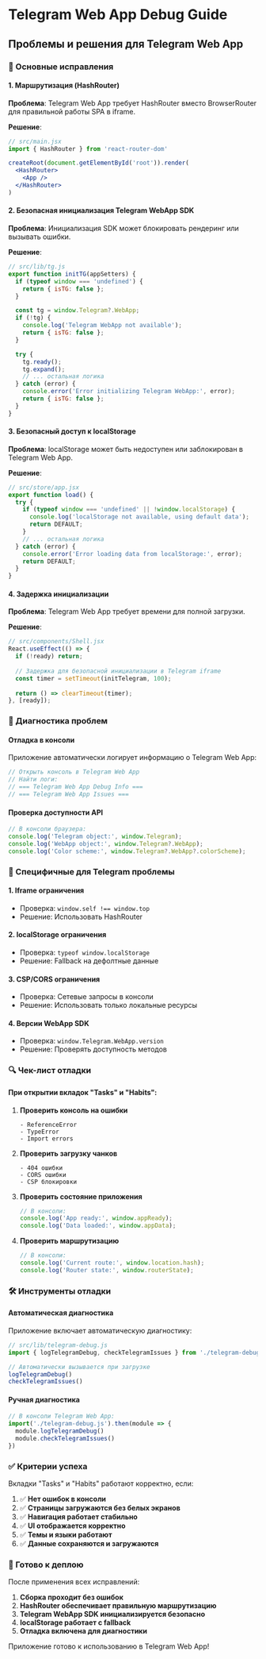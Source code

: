 # Telegram Web App Debug Guide

## Проблемы и решения для Telegram Web App

### 🔧 Основные исправления

#### 1. **Маршрутизация (HashRouter)**
**Проблема**: Telegram Web App требует HashRouter вместо BrowserRouter для правильной работы SPA в iframe.

**Решение**: 
```jsx
// src/main.jsx
import { HashRouter } from 'react-router-dom'

createRoot(document.getElementById('root')).render(
  <HashRouter>
    <App />
  </HashRouter>
)
```

#### 2. **Безопасная инициализация Telegram WebApp SDK**
**Проблема**: Инициализация SDK может блокировать рендеринг или вызывать ошибки.

**Решение**:
```jsx
// src/lib/tg.js
export function initTG(appSetters) {
  if (typeof window === 'undefined') {
    return { isTG: false };
  }

  const tg = window.Telegram?.WebApp;
  if (!tg) {
    console.log('Telegram WebApp not available');
    return { isTG: false };
  }

  try {
    tg.ready();
    tg.expand();
    // ... остальная логика
  } catch (error) {
    console.error('Error initializing Telegram WebApp:', error);
    return { isTG: false };
  }
}
```

#### 3. **Безопасный доступ к localStorage**
**Проблема**: localStorage может быть недоступен или заблокирован в Telegram Web App.

**Решение**:
```jsx
// src/store/app.jsx
export function load() {
  try {
    if (typeof window === 'undefined' || !window.localStorage) {
      console.log('localStorage not available, using default data');
      return DEFAULT;
    }
    // ... остальная логика
  } catch (error) {
    console.error('Error loading data from localStorage:', error);
    return DEFAULT;
  }
}
```

#### 4. **Задержка инициализации**
**Проблема**: Telegram Web App требует времени для полной загрузки.

**Решение**:
```jsx
// src/components/Shell.jsx
React.useEffect(() => {
  if (!ready) return;
  
  // Задержка для безопасной инициализации в Telegram iframe
  const timer = setTimeout(initTelegram, 100);
  
  return () => clearTimeout(timer);
}, [ready]);
```

### 🐛 Диагностика проблем

#### Отладка в консоли
Приложение автоматически логирует информацию о Telegram Web App:

```javascript
// Открыть консоль в Telegram Web App
// Найти логи:
// === Telegram Web App Debug Info ===
// === Telegram Web App Issues ===
```

#### Проверка доступности API
```javascript
// В консоли браузера:
console.log('Telegram object:', window.Telegram);
console.log('WebApp object:', window.Telegram?.WebApp);
console.log('Color scheme:', window.Telegram?.WebApp?.colorScheme);
```

### 📱 Специфичные для Telegram проблемы

#### 1. **Iframe ограничения**
- Проверка: `window.self !== window.top`
- Решение: Использовать HashRouter

#### 2. **localStorage ограничения**
- Проверка: `typeof window.localStorage`
- Решение: Fallback на дефолтные данные

#### 3. **CSP/CORS ограничения**
- Проверка: Сетевые запросы в консоли
- Решение: Использовать только локальные ресурсы

#### 4. **Версии WebApp SDK**
- Проверка: `window.Telegram.WebApp.version`
- Решение: Проверять доступность методов

### 🔍 Чек-лист отладки

#### При открытии вкладок "Tasks" и "Habits":

1. **Проверить консоль на ошибки**
   ```
   - ReferenceError
   - TypeError
   - Import errors
   ```

2. **Проверить загрузку чанков**
   ```
   - 404 ошибки
   - CORS ошибки
   - CSP блокировки
   ```

3. **Проверить состояние приложения**
   ```javascript
   // В консоли:
   console.log('App ready:', window.appReady);
   console.log('Data loaded:', window.appData);
   ```

4. **Проверить маршрутизацию**
   ```javascript
   // В консоли:
   console.log('Current route:', window.location.hash);
   console.log('Router state:', window.routerState);
   ```

### 🛠️ Инструменты отладки

#### Автоматическая диагностика
Приложение включает автоматическую диагностику:

```javascript
// src/lib/telegram-debug.js
import { logTelegramDebug, checkTelegramIssues } from './telegram-debug'

// Автоматически вызывается при загрузке
logTelegramDebug()
checkTelegramIssues()
```

#### Ручная диагностика
```javascript
// В консоли Telegram Web App:
import('./telegram-debug.js').then(module => {
  module.logTelegramDebug()
  module.checkTelegramIssues()
})
```

### ✅ Критерии успеха

Вкладки "Tasks" и "Habits" работают корректно, если:

1. ✅ **Нет ошибок в консоли**
2. ✅ **Страницы загружаются без белых экранов**
3. ✅ **Навигация работает стабильно**
4. ✅ **UI отображается корректно**
5. ✅ **Темы и языки работают**
6. ✅ **Данные сохраняются и загружаются**

### 🚀 Готово к деплою

После применения всех исправлений:

1. **Сборка проходит без ошибок**
2. **HashRouter обеспечивает правильную маршрутизацию**
3. **Telegram WebApp SDK инициализируется безопасно**
4. **localStorage работает с fallback**
5. **Отладка включена для диагностики**

Приложение готово к использованию в Telegram Web App!
